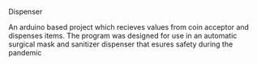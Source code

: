 Dispenser

An arduino based project which recieves values from coin acceptor and 
dispenses items. The program was designed for use in an automatic 
surgical mask and sanitizer dispenser that esures safety during the pandemic
